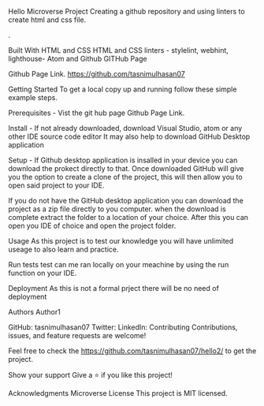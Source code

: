 Hello Microverse Project
Creating a github repository and using linters to create html and css file.

.

Built With
HTML and CSS
HTML and CSS linters - stylelint, webhint, lighthouse-
Atom and Github
GITHub Page

Github Page Link.
https://github.com/tasnimulhasan07

Getting Started
To get a local copy up and running follow these simple example steps.

Prerequisites -
Vist the git hub page Github Page Link.

Install -
If not already downloaded, download Visual Studio, atom or any other IDE source code editor It may also help to download GitHub Desktop application

Setup -
If Github desktop application is insalled in your device you can download the prokect directly to that. Once downloaded GitHub will give you the option to create a clone of the project, this will then allow you to open said project to your IDE.

If you do not have the GitHub desktop application you can download the project as a zip file directly to you computer. when the download is complete extract the folder to a location of your choice. After this you can open you IDE of choice and open the project folder.

Usage
As this project is to test our knowledge you will have unlimited useage to also learn and practice.

Run tests
test can me ran locally on your meachine by using the run function on your IDE.

Deployment
As this is not a formal prject there will be no need of deployment

Authors
 Author1

GitHub: tasnimulhasan07
Twitter:
LinkedIn:
 Contributing
Contributions, issues, and feature requests are welcome!

Feel free to check the https://github.com/tasnimulhasan07/hello2/ to get the project.

Show your support
Give a ⭐️ if you like this project!

Acknowledgments
Microverse
 License
This project is MIT licensed.
